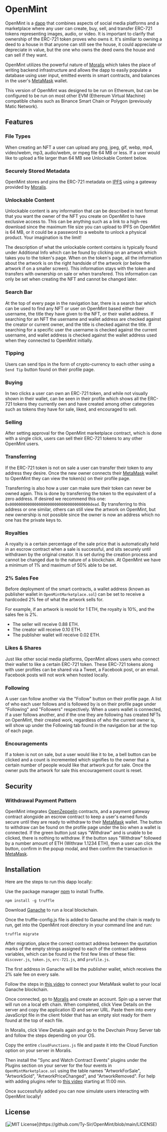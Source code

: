 # OpenMint
OpenMint is a [dapp](https://www.investopedia.com/terms/d/decentralized-applications-dapps.asp) that combines aspects of social media platforms and a marketplace where any user can create, buy, sell, and transfer ERC-721 tokens representing images, audio, or video. It is important to clarify that ownership of the ERC-721 token proves who owns it. It's similiar to owning a deed to a house in that anyone can still see the house, it could appreciate or depreciate in value, but the one who owns the deed owns the house and can sell if they want.

OpenMint utilizes the powerful nature of [Moralis](https://moralis.io/) which takes the place of writing backend infrastructure and allows the dapp to easily populate a database using user input, emitted events in smart contracts, and balances in the user's [MetaMask](https://metamask.io/) wallet.

This version of OpenMint was designed to be run on Ethereum, but can be configured to be run on most other EVM (Ethereum Virtual Machine) compatible chains such as Binance Smart Chain or Polygon (previously Matic Network).

## Features

### File Types
When creating an NFT a user can upload any png, jpeg, gif, webp, mp4, video/webm, mp3, audio/webm, or mpeg file 64 MB or less. If a user would like to upload a file larger than 64 MB see Unlockable Content below.

### Securely Stored Metadata
OpenMint stores and pins the ERC-721 metadata on [IPFS](https://ipfs.io/) using a gateway provided by [Moralis](https://moralis.io/).

### Unlockable Content
Unlockable content is any information that can be described in text format that you want the owner of the NFT you create on OpenMint to have exclusive access to.  This can be anything such as a link to a high-res download since the maximum file size you can upload to IPFS on OpenMint is 64 MB, or it could be a password to a website to unlock a physical product. Your imagination is the limit! 

The description of what the unlockable content contains is typically found under Additional Info which can be found by clicking on an artwork which takes you to the token's page. When on the token's page, all the information about the artwork is on the right handside of the artwork (or below the artwork if on a smaller screen). This information stays with the token and transfers with ownership on sale or when transfered. This information can only be set when creating the NFT and cannot be changed later.

### Search Bar
At the top of every page in the navigation bar, there is a search bar which can be used to find any NFT or user on OpenMint based either their username, the title they have given to the NFT, or their wallet address. If searching for an NFT the username and wallet address are checked against the creator or current owner, and the title is checked against the title.  If searching for a specific user the username is checked against the current username, and wallet address is checked against the wallet address used when they connected to OpenMint initially.

### Tipping
Users can send tips in the form of crypto-currency to each other using a `Send Tip` button found on their profile page.

### Buying
In two clicks a user can own an ERC-721 token, and while not visually shown in their wallet, can be seen in their profile which shows all the ERC-721 tokens they currently own and have created among other categories such as tokens they have for sale, liked, and encouraged to sell.

### Selling
After setting approval for the OpenMint marketplace contract, which is done with a single click, users can sell their ERC-721 tokens to any other OpenMint users.

### Transferring
If the ERC-721 token is not on sale a user can transfer their token to any address they desire. Once the new owner connects their [MetaMask](https://metamask.io/) wallet to OpenMint they can view the token(s) on their profile page.  

Transferring is also how a user can make sure their token can never be owned again. This is done by transferring the token to the equivalent of a zero address. If desired we recommend this one: `0x000000000000000000000000000000000000dead`. By transferring to this address or one similar, others can still view the artwork on OpenMint, but new ownership is not possible since the owner is now an address which no one has the private keys to.

### Royalties
A royalty is a certain percentage of the sale price that is automatically held in an escrow contract when a sale is successful, and sits securely until withdrawn by the original creator. It is set during the creation process and cannot be changed due to the nature of a blockchain. At OpenMint we have a minimum of 1% and maximum of 50% able to be set.

### 2% Sales Fee
Before deployment of the smart contracts, a wallet address (known as publisher wallet in `OpenMintMarketplace.sol`) can be set to receive a hardcoded 2% fee of what the artwork sells for. 

For example, if an artwork is resold for 1 ETH, the royalty is 10%, and the sales fee is 2%. 
 - The seller will receive 0.88 ETH.
 - The creator will receive 0.10 ETH.
 - The publisher wallet will receive 0.02 ETH.

### Likes & Shares
Just like other social media platforms, OpenMint allows users who connect their wallet to like a certain ERC-721 token. These ERC-721 tokens along with user profiles can be shared via a Tweet, a Facebook post, or an email. Facebook posts will not work when hosted locally.

### Following
A user can follow another via the "Follow" button on their profile page. A list of who each user follows and is followed by is on their profile page under "Following" and "Followers" respectively. When a users wallet is connected, if a user follows another, and if the one they are following has created NFTs on OpenMint, their created work, regardless of who the current owner is, will show up under the Following tab found in the navigation bar at the top of each page.

### Encouragements
If a token is not on sale, but a user would like it to be, a bell button can be clicked and a count is incremented which signifies to the owner that a certain number of people would like that artwork put for sale.  Once the owner puts the artwork for sale this encouragement count is reset.

## Security
### Withdrawal Payment Pattern

OpenMint integrates [OpenZeppelin](https://openzeppelin.com/contracts/) contracts, and a payment gateway contract alongside an escrow contract to keep a user's earned funds secure until they are ready to withdraw to their [MetaMask](https://metamask.io/) wallet. The button to withdraw can be found on the profile page under the bio when a wallet is connected.  If the green button just says "Withdraw" and is unable to be clicked, there is nothing to withdraw. If the button says "Withdraw" followed by a number amount of ETH (Withraw 1.1234 ETH), then a user can click the button, confirm in the popup modal, and then confirm the transaction in [MetaMask](https://metamask.io/).

## Installation
Here are the steps to run this dapp locally:

Use the package manager [npm](https://www.npmjs.com/) to install Truffle.

```
npm install -g truffle
```

Download [Ganache](https://www.trufflesuite.com/ganache) to run a local blockchain.

Once the truffle-config.js file is added to Ganache and the chain is ready to run, get into the OpenMint root directory in your command line and run:
```
truffle migrate
```
After migration, place the correct contract address between the quotation marks of the empty strings assigned to each of the contract address variables, which can be found in the first few lines of these file: `discover.js`, `token.js`, `erc-721.js`, and `profile.js`.

The first address in Ganache will be the publisher wallet, which receives the 2% sale fee on every sale.

Follow the steps in [this video](https://www.youtube.com/watch?v=nUEBAS5r4Og) to connect your MetaMask wallet to your local Ganache blockchain.

Once connected, go to [Moralis](https://moralis.io/) and create an account. Spin up a server that will run on a local eth chain.
When completed, click View Details on the server and copy the application ID and server URL. Paste them into every JavaScript file in the client folder that has an empty slot ready for them found at the top of each file.

In Moralis, click View Details again and go to the Devchain Proxy Server tab and follow the steps depending on your OS.

Copy the entire `cloudFunctions.js` file and paste it into the Cloud Function option on your server in Moralis.

Then install the "Sync and Watch Contract Events" plugins under the Plugins section on your server for the four events in `OpenMintMarketplace.sol` using the table names "ArtworkForSale", "ArtworkSold", "ArtworkPriceChanged", and "ArtworkRemoved". For help with adding plugins refer to [this video](https://www.youtube.com/watch?v=zn7_AYf_28E&t=819s) starting at 11:00 min.

Once successfully added you can now simulate users interacting with OpenMint locally!

## License

[![MIT License](https://img.shields.io/apm/l/atomic-design-ui.svg?)](https://github.com/Ty-Sir/OpenMint/blob/main/LICENSE)
